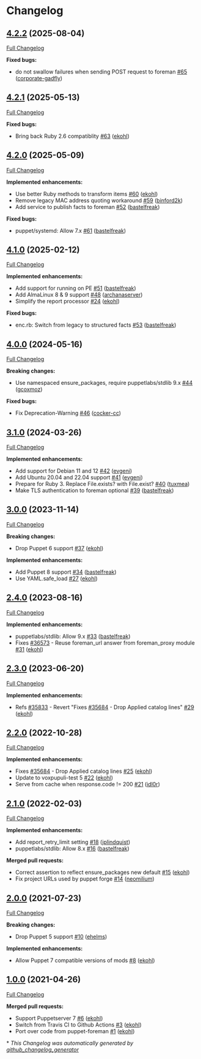 # Changelog

## [4.2.2](https://github.com/theforeman/puppet-puppetserver_foreman/tree/4.2.2) (2025-08-04)

[Full Changelog](https://github.com/theforeman/puppet-puppetserver_foreman/compare/4.2.1...4.2.2)

**Fixed bugs:**

- do not swallow failures when sending POST request to foreman [\#65](https://github.com/theforeman/puppet-puppetserver_foreman/pull/65) ([corporate-gadfly](https://github.com/corporate-gadfly))

## [4.2.1](https://github.com/theforeman/puppet-puppetserver_foreman/tree/4.2.1) (2025-05-13)

[Full Changelog](https://github.com/theforeman/puppet-puppetserver_foreman/compare/4.2.0...4.2.1)

**Fixed bugs:**

- Bring back Ruby 2.6 compatiblity [\#63](https://github.com/theforeman/puppet-puppetserver_foreman/pull/63) ([ekohl](https://github.com/ekohl))

## [4.2.0](https://github.com/theforeman/puppet-puppetserver_foreman/tree/4.2.0) (2025-05-09)

[Full Changelog](https://github.com/theforeman/puppet-puppetserver_foreman/compare/4.1.0...4.2.0)

**Implemented enhancements:**

- Use better Ruby methods to transform items [\#60](https://github.com/theforeman/puppet-puppetserver_foreman/pull/60) ([ekohl](https://github.com/ekohl))
- Remove legacy MAC address quoting workaround [\#59](https://github.com/theforeman/puppet-puppetserver_foreman/pull/59) ([binford2k](https://github.com/binford2k))
- Add service to publish facts to foreman [\#52](https://github.com/theforeman/puppet-puppetserver_foreman/pull/52) ([bastelfreak](https://github.com/bastelfreak))

**Fixed bugs:**

- puppet/systemd: Allow 7.x [\#61](https://github.com/theforeman/puppet-puppetserver_foreman/pull/61) ([bastelfreak](https://github.com/bastelfreak))

## [4.1.0](https://github.com/theforeman/puppet-puppetserver_foreman/tree/4.1.0) (2025-02-12)

[Full Changelog](https://github.com/theforeman/puppet-puppetserver_foreman/compare/4.0.0...4.1.0)

**Implemented enhancements:**

- Add support for running on PE [\#51](https://github.com/theforeman/puppet-puppetserver_foreman/pull/51) ([bastelfreak](https://github.com/bastelfreak))
- Add AlmaLinux 8 & 9 support [\#48](https://github.com/theforeman/puppet-puppetserver_foreman/pull/48) ([archanaserver](https://github.com/archanaserver))
- Simplify the report processor [\#24](https://github.com/theforeman/puppet-puppetserver_foreman/pull/24) ([ekohl](https://github.com/ekohl))

**Fixed bugs:**

- enc.rb: Switch from legacy to structured facts [\#53](https://github.com/theforeman/puppet-puppetserver_foreman/pull/53) ([bastelfreak](https://github.com/bastelfreak))

## [4.0.0](https://github.com/theforeman/puppet-puppetserver_foreman/tree/4.0.0) (2024-05-16)

[Full Changelog](https://github.com/theforeman/puppet-puppetserver_foreman/compare/3.1.0...4.0.0)

**Breaking changes:**

- Use namespaced ensure\_packages, require puppetlabs/stdlib 9.x [\#44](https://github.com/theforeman/puppet-puppetserver_foreman/pull/44) ([gcoxmoz](https://github.com/gcoxmoz))

**Fixed bugs:**

- Fix Deprecation-Warning [\#46](https://github.com/theforeman/puppet-puppetserver_foreman/pull/46) ([cocker-cc](https://github.com/cocker-cc))

## [3.1.0](https://github.com/theforeman/puppet-puppetserver_foreman/tree/3.1.0) (2024-03-26)

[Full Changelog](https://github.com/theforeman/puppet-puppetserver_foreman/compare/3.0.0...3.1.0)

**Implemented enhancements:**

- Add support for Debian 11 and 12 [\#42](https://github.com/theforeman/puppet-puppetserver_foreman/pull/42) ([evgeni](https://github.com/evgeni))
- Add Ubuntu 20.04 and 22.04 support [\#41](https://github.com/theforeman/puppet-puppetserver_foreman/pull/41) ([evgeni](https://github.com/evgeni))
- Prepare for Ruby 3. Replace File.exists? with File.exist? [\#40](https://github.com/theforeman/puppet-puppetserver_foreman/pull/40) ([tuxmea](https://github.com/tuxmea))
- Make TLS authentication to foreman optional [\#39](https://github.com/theforeman/puppet-puppetserver_foreman/pull/39) ([bastelfreak](https://github.com/bastelfreak))

## [3.0.0](https://github.com/theforeman/puppet-puppetserver_foreman/tree/3.0.0) (2023-11-14)

[Full Changelog](https://github.com/theforeman/puppet-puppetserver_foreman/compare/2.4.0...3.0.0)

**Breaking changes:**

- Drop Puppet 6 support [\#37](https://github.com/theforeman/puppet-puppetserver_foreman/pull/37) ([ekohl](https://github.com/ekohl))

**Implemented enhancements:**

- Add Puppet 8 support [\#34](https://github.com/theforeman/puppet-puppetserver_foreman/pull/34) ([bastelfreak](https://github.com/bastelfreak))
- Use YAML.safe\_load [\#27](https://github.com/theforeman/puppet-puppetserver_foreman/pull/27) ([ekohl](https://github.com/ekohl))

## [2.4.0](https://github.com/theforeman/puppet-puppetserver_foreman/tree/2.4.0) (2023-08-16)

[Full Changelog](https://github.com/theforeman/puppet-puppetserver_foreman/compare/2.3.0...2.4.0)

**Implemented enhancements:**

- puppetlabs/stdlib: Allow 9.x [\#33](https://github.com/theforeman/puppet-puppetserver_foreman/pull/33) ([bastelfreak](https://github.com/bastelfreak))
- Fixes [\#36573](https://projects.theforeman.org/issues/36573) - Reuse foreman\_url answer from foreman\_proxy module [\#31](https://github.com/theforeman/puppet-puppetserver_foreman/pull/31) ([ekohl](https://github.com/ekohl))

## [2.3.0](https://github.com/theforeman/puppet-puppetserver_foreman/tree/2.3.0) (2023-06-20)

[Full Changelog](https://github.com/theforeman/puppet-puppetserver_foreman/compare/2.2.0...2.3.0)

**Implemented enhancements:**

- Refs [\#35833](https://projects.theforeman.org/issues/35833) - Revert "Fixes [\#35684](https://projects.theforeman.org/issues/35684) - Drop Applied catalog lines" [\#29](https://github.com/theforeman/puppet-puppetserver_foreman/pull/29) ([ekohl](https://github.com/ekohl))

## [2.2.0](https://github.com/theforeman/puppet-puppetserver_foreman/tree/2.2.0) (2022-10-28)

[Full Changelog](https://github.com/theforeman/puppet-puppetserver_foreman/compare/2.1.0...2.2.0)

**Implemented enhancements:**

- Fixes [\#35684](https://projects.theforeman.org/issues/35684) - Drop Applied catalog lines [\#25](https://github.com/theforeman/puppet-puppetserver_foreman/pull/25) ([ekohl](https://github.com/ekohl))
- Update to voxpupuli-test 5 [\#22](https://github.com/theforeman/puppet-puppetserver_foreman/pull/22) ([ekohl](https://github.com/ekohl))
- Serve from cache when response.code != 200 [\#21](https://github.com/theforeman/puppet-puppetserver_foreman/pull/21) ([idl0r](https://github.com/idl0r))

## [2.1.0](https://github.com/theforeman/puppet-puppetserver_foreman/tree/2.1.0) (2022-02-03)

[Full Changelog](https://github.com/theforeman/puppet-puppetserver_foreman/compare/2.0.0...2.1.0)

**Implemented enhancements:**

- Add report\_retry\_limit setting [\#18](https://github.com/theforeman/puppet-puppetserver_foreman/pull/18) ([jplindquist](https://github.com/jplindquist))
- puppetlabs/stdlib: Allow 8.x [\#16](https://github.com/theforeman/puppet-puppetserver_foreman/pull/16) ([bastelfreak](https://github.com/bastelfreak))

**Merged pull requests:**

- Correct assertion to reflect ensure\_packages new default [\#15](https://github.com/theforeman/puppet-puppetserver_foreman/pull/15) ([ekohl](https://github.com/ekohl))
- Fix project URLs used by puppet forge [\#14](https://github.com/theforeman/puppet-puppetserver_foreman/pull/14) ([neomilium](https://github.com/neomilium))

## [2.0.0](https://github.com/theforeman/puppet-puppetserver_foreman/tree/2.0.0) (2021-07-23)

[Full Changelog](https://github.com/theforeman/puppet-puppetserver_foreman/compare/1.0.0...2.0.0)

**Breaking changes:**

- Drop Puppet 5 support [\#10](https://github.com/theforeman/puppet-puppetserver_foreman/pull/10) ([ehelms](https://github.com/ehelms))

**Implemented enhancements:**

- Allow Puppet 7 compatible versions of mods [\#8](https://github.com/theforeman/puppet-puppetserver_foreman/pull/8) ([ekohl](https://github.com/ekohl))

## [1.0.0](https://github.com/theforeman/puppet-puppetserver_foreman/tree/1.0.0) (2021-04-26)

[Full Changelog](https://github.com/theforeman/puppet-puppetserver_foreman/compare/dc6257d5bbbab33172bf60c6823b913400aa6334...1.0.0)

**Merged pull requests:**

- Support Puppetserver 7 [\#6](https://github.com/theforeman/puppet-puppetserver_foreman/pull/6) ([ekohl](https://github.com/ekohl))
- Switch from Travis CI to Github Actions [\#3](https://github.com/theforeman/puppet-puppetserver_foreman/pull/3) ([ekohl](https://github.com/ekohl))
- Port over code from puppet-foreman [\#1](https://github.com/theforeman/puppet-puppetserver_foreman/pull/1) ([ekohl](https://github.com/ekohl))



\* *This Changelog was automatically generated by [github_changelog_generator](https://github.com/github-changelog-generator/github-changelog-generator)*
